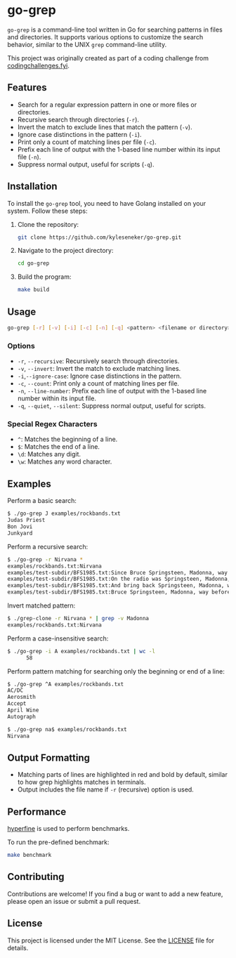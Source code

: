 # go-grep

`go-grep` is a command-line tool written in Go for searching patterns in files and directories. It supports various options to customize the search behavior, similar to the UNIX `grep` command-line utility.

This project was originally created as  part of a coding challenge from [codingchallenges.fyi](https://codingchallenges.fyi/challenges/challenge-grep).

## Features

- Search for a regular expression pattern in one or more files or directories.
- Recursive search through directories (`-r`).
- Invert the match to exclude lines that match the pattern (`-v`).
- Ignore case distinctions in the pattern (`-i`).
- Print only a count of matching lines per file (`-c`).
- Prefix each line of output with the 1-based line number within its input file (`-n`).
- Suppress normal output, useful for scripts (`-q`).

## Installation

To install the `go-grep` tool, you need to have Golang installed on your system. Follow these steps:

1. Clone the repository:

    ```sh
    git clone https://github.com/kyleseneker/go-grep.git
    ```

1. Navigate to the project directory:

    ```sh
    cd go-grep
    ```

1. Build the program:

    ```sh
    make build
    ```

## Usage

```sh
go-grep [-r] [-v] [-i] [-c] [-n] [-q] <pattern> <filename or directory>
```

### Options

- `-r`, `--recursive`: Recursively search through directories.
- `-v`, `--invert`: Invert the match to exclude matching lines.
- `-i`,`--ignore-case`: Ignore case distinctions in the pattern.
- `-c`, `--count`: Print only a count of matching lines per file.
- `-n`, `--line-number`: Prefix each line of output with the 1-based line number within its input file.
- `-q`, `--quiet`, `--silent`: Suppress normal output, useful for scripts.

### Special Regex Characters

- `^`: Matches the beginning of a line.
- `$`: Matches the end of a line.
- `\d`: Matches any digit.
- `\w`: Matches any word character.

## Examples

Perform a basic search:

```sh
$ ./go-grep J examples/rockbands.txt
Judas Priest
Bon Jovi
Junkyard
```

Perform a recursive search:

```sh
$ ./go-grep -r Nirvana *
examples/rockbands.txt:Nirvana
examples/test-subdir/BFS1985.txt:Since Bruce Springsteen, Madonna, way before Nirvana
examples/test-subdir/BFS1985.txt:On the radio was Springsteen, Madonna, way before Nirvana
examples/test-subdir/BFS1985.txt:And bring back Springsteen, Madonna, way before Nirvana
examples/test-subdir/BFS1985.txt:Bruce Springsteen, Madonna, way before Nirvana
```

Invert matched pattern:

```sh
$ ./grep-clone -r Nirvana * | grep -v Madonna
examples/rockbands.txt:Nirvana
```

Perform a case-insensitive search:

```sh
$ ./go-grep -i A examples/rockbands.txt | wc -l
      58
```

Perform pattern matching for searching only the beginning or end of a line:

```sh
$ ./go-grep ^A examples/rockbands.txt
AC/DC
Aerosmith
Accept
April Wine
Autograph
```

```sh
$ ./go-grep na$ examples/rockbands.txt
Nirvana
```

## Output Formatting

- Matching parts of lines are highlighted in red and bold by default, similar to how grep highlights matches in terminals.
- Output includes the file name if `-r` (recursive) option is used.

## Performance

[hyperfine](https://github.com/sharkdp/hyperfine) is used to perform benchmarks.

To run the pre-defined benchmark:

```sh
make benchmark
```

## Contributing

Contributions are welcome! If you find a bug or want to add a new feature, please open an issue or submit a pull request.

## License

This project is licensed under the MIT License. See the [LICENSE](LICENSE) file for details.

